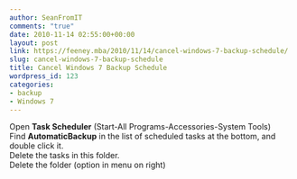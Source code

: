 ```yaml
---
author: SeanFromIT
comments: "true"
date: 2010-11-14 02:55:00+00:00
layout: post
link: https://feeney.mba/2010/11/14/cancel-windows-7-backup-schedule/
slug: cancel-windows-7-backup-schedule
title: Cancel Windows 7 Backup Schedule
wordpress_id: 123
categories:
- backup
- Windows 7
---
```


Open **Task Scheduler** (Start-All Programs-Accessories-System Tools)  
Find **AutomaticBackup** in the list of scheduled tasks at the bottom, and double click it.  
Delete the tasks in this folder.  
Delete the folder (option in menu on right)
